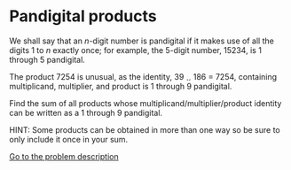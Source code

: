 Pandigital products
===================

<p>We shall say that an <var>n</var>-digit number is pandigital if it makes use of all the digits 1 to <var>n</var> exactly once; for example, the 5-digit number, 15234, is 1 through 5 pandigital.</p>

<p>The product 7254 is unusual, as the identity, 39 <img src='images/symbol_times.gif' width='9' height='9' alt='&times;' border='0' style='vertical-align:middle;' /> 186 = 7254, containing multiplicand, multiplier, and product is 1 through 9 pandigital.</p>

<p>Find the sum of all products whose multiplicand/multiplier/product identity can be written as a 1 through 9 pandigital.</p>

<div class="info">HINT: Some products can be obtained in more than one way so be sure to only include it once in your sum.</div>



[Go to the problem description](http://projecteuler.net/problem=32)
